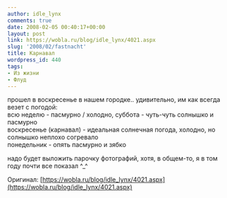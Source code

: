 ```yaml
---
author: idle_lynx
comments: true
date: 2008-02-05 00:40:17+00:00
layout: post
link: https://wobla.ru/blog/idle_lynx/4021.aspx
slug: '2008/02/fastnacht'
title: Карнавал
wordpress_id: 440
tags:
- Из жизни
- Флуд
---
```


прошел в воскресенье в нашем городке.. удивительно, им как всегда везет с погодой:  
всю неделю - пасмурно / холодно, суббота - чуть-чуть солнышко и пасмурно  
воскресенье (карнавал) - идеальная солнечная погода, холодно, но солнышко неплохо согревало  
понедельник - опять пасмурно и зябко

надо будет выложить парочку фотографий, хотя, в общем-то, я в том году почти все показал ^_^

Оригинал: [https://wobla.ru/blog/idle_lynx/4021.aspx](https://wobla.ru/blog/idle_lynx/4021.aspx)
